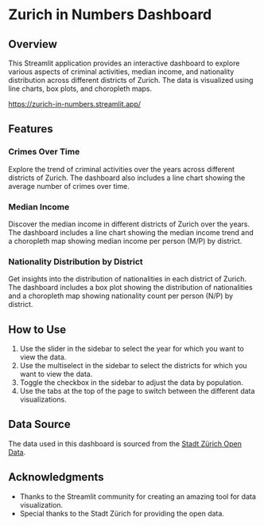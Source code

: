 # Zurich in Numbers Dashboard

## Overview

This Streamlit application provides an interactive dashboard to explore various aspects of criminal activities, median income, and nationality distribution across different districts of Zurich. The data is visualized using line charts, box plots, and choropleth maps.


https://zurich-in-numbers.streamlit.app/

## Features

### Crimes Over Time

Explore the trend of criminal activities over the years across different districts of Zurich. The dashboard also includes a line chart showing the average number of crimes over time.

### Median Income

Discover the median income in different districts of Zurich over the years. The dashboard includes a line chart showing the median income trend and a choropleth map showing median income per person (M/P) by district.

### Nationality Distribution by District

Get insights into the distribution of nationalities in each district of Zurich. The dashboard includes a box plot showing the distribution of nationalities and a choropleth map showing nationality count per person (N/P) by district.

## How to Use

1. Use the slider in the sidebar to select the year for which you want to view the data.
2. Use the multiselect in the sidebar to select the districts for which you want to view the data.
3. Toggle the checkbox in the sidebar to adjust the data by population.
4. Use the tabs at the top of the page to switch between the different data visualizations.

## Data Source

The data used in this dashboard is sourced from the [Stadt Zürich Open Data](https://data.stadt-zuerich.ch).


## Acknowledgments

- Thanks to the Streamlit community for creating an amazing tool for data visualization.
- Special thanks to the Stadt Zürich for providing the open data.
